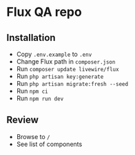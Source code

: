 # Flux QA repo

## Installation

- Copy `.env.example` to `.env`
- Change Flux path in `composer.json`
- Run `composer update livewire/flux`
- Run `php artisan key:generate`
- Run `php artisan migrate:fresh --seed`
- Run `npm ci`
- Run `npm run dev`

## Review
- Browse to `/`
- See list of components

